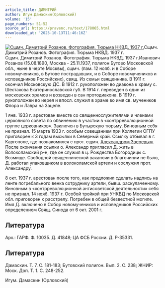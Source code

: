 ```yaml
---
article_title: ДИМИТРИЙ
author: Игум.Дамаскин(Орловский)
volume: '15'
page_numbers: 51-52
source_url: https://pravenc.ru/text/178065.html
downloaded_at: '2025-10-13T11:46:16Z'
---
```


[![Сщмч. Димитрий Розанов. Фотография. Тюрьма НКВД. 1937 г.](https://pravenc.ru/data/516/483/1234/i200.jpg "Кликните для увеличения картинки")](https://pravenc.ru/data/516/483/1234/i400.jpg)Сщмч. Димитрий Розанов. Фотография. Тюрьма НКВД. 1937 г.  
Сщмч. Димитрий Розанов. Фотография. Тюрьма НКВД. 1937 г.Иванович Розанов (15.08.1890, Москва - 25.11.1937, полигон Бутово Московской обл., ныне в черте Москвы), сщмч. (пам. 12 нояб. и в Соборе новомучеников, в Бутове пострадавших, и в Соборе новомучеников и исповедников Российских), свящ. Из семьи священника. В 1911 г. окончил Московскую ДС. В 1912 г. рукоположен во диакона к храму с. Шестакова Екатеринославской губ. В 1914 г. переведен в один из московских храмов и возведен в сан протодиакона. В 1919 г. рукоположен во иерея и впосл. служил в храме во имя св. мучеников Флора и Лавра на Зацепе.

1 янв. 1933 г. арестован вместе со священнослужителями и членами церковного совета по обвинению в участии в «контрреволюционной группе церковников». Заключен в Бутырскую тюрьму. Виновным себя не признал. 15 марта 1933 г. особым совещанием при Коллегии ОГПУ приговорен к 3 годам высылки в Северный край. Ссылку отбывал в г. Каргополе, где познакомился с прот. сщмч. [Александром Зверевым](https://pravenc.ru/text/АЛЕКСАНДР.html). После окончания ссылки о. Александр пригласил Д. жить в Волоколамский р-н, где он служил в ц. Рождества Богородицы с. Возмище. Свободной священнической вакансии в благочинии не было, Д. работал упаковщиком в волоколамской артели и сослужил прот. Александру.

8 окт. 1937 г. арестован после того, как предложил сделать надпись на ленте погребального венка сотруднику артели, бывш. раскулаченному. Виновным в «контрреволюционной антисоветской деятельности» себя не признал. 14 нояб. 1937 г. Особой тройкой при УНКВД по Московской обл. приговорен к расстрелу. Погребен в общей безвестной могиле. Имя Д. включено в Собор новомучеников и исповедников Российских определением Свящ. Синода от 6 окт. 2001 г.

## Литература

Арх.: ГАРФ. Ф. 10035. Д. 41848; ЦА ФСБ России. Д. Р-35331.

## Литература

Дамаскин. Т. 7. С. 181-183; Бутовский полигон. Вып. 2. С. 238; ЖНИР: Моск. Доп. Т. 1. С. 248-252.

Игум.  Дамаскин   (Орловский)
